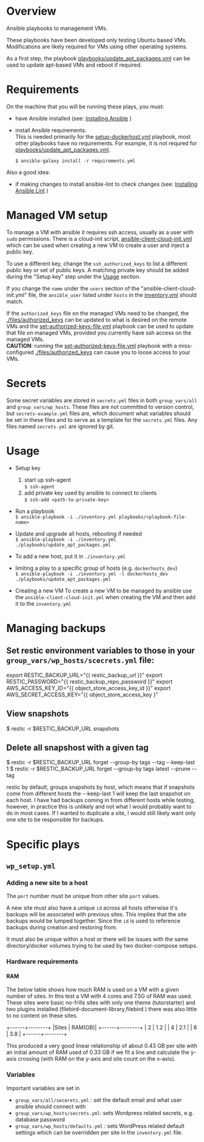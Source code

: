 #  Overview
Ansible playbooks to management VMs.

These playbooks have been developed only testing Ubuntu based VMs. Modifications are likely required for VMs using other operating systems.

As a first step, the playbook [playbooks/update_apt_packages.yml](./playbooks/update_apt_packages.yml) can be used to update apt-based VMs and reboot if required.

# Requirements
On the machine that you will be running these plays, you must:
- have Ansible installed (see: [Installing Ansible](https://docs.ansible.com/ansible/latest/installation_guide/intro_installation.html) )
- install Ansible requirements.<br/>
This is needed primarily for the [setup-dockerhost.yml](./playbooks/setup-dockerhost.yml) playbook, most other playbooks have no requirements. For example, it is not requred for [playbooks/update_apt_packages.yml](./playbooks/update_apt_packages.yml).

  `$ ansible-galaxy install -r requirements.yml`

Also a good idea:
- if making changes to install ansible-lint to check changes (see: [Installing Ansible Lint](https://ansible.readthedocs.io/projects/lint/installing/) )

# Managed VM setup
To manage a VM with ansible it requires ssh access, usually as a user with `sudo` permissions. There is a cloud-init script, [ansible-client-cloud-init.yml](./ansible-client-cloud-init.yml) which can be used when creating a new VM to create a user and inject a public key.

To use a different key, change the `ssh_authorized_keys` to list a different public key or set of public keys. A matching private key should be added during the "Setup key" step under the [Usage](#usage) section.

If you change the `name` under the `users` section of the "ansible-client-cloud-init.yml" file, the `ansible_user` listed under `hosts` in the [inventory.yml](./inventory.yml) should match.

If the `authorized_keys` file on the managed VMs need to be changed, the [./files/authorized_keys](./files/authorized_keys) can be updated to what is desired on the remote VMs and the [set-authorized-keys-file.yml](./playbooks/set-authorized-keys-file.yml) playbook can be used to update that file on managed VMs, provided you currently have ssh access on the managed VMs.  
**CAUTION**: running the [set-authorized-keys-file.yml](./playbooks/set-authorized-keys-file.yml) playbook with a miss-configured [./files/authorized_keys](./files/authorized_keys) can cause you to loose access to your VMs.

# Secrets
Some secret variables are stored in `secrets.yml` files in both `group_vars/all` and `group_vars/wp_hosts`. These files are not committed to version control, but `secrets-example.yml` files are, which document what variables should be set in these files and to serve as a template for the `secrets.yml` files. Any files named `secrets.yml` are ignored by git.

# Usage

* Setup key
  1. start up ssh-agent  
    `$ ssh-agent`
  2. add private key used by ansible to connect to clients  
    `$ ssh-add <path-to-private-key>`
* Run a playbook  
  `$ ansible-playbook -i ./inventory.yml playbooks/<playbook-file-name>`
* Update and upgrade all hosts, rebooting if needed  
  `$ ansible-playbook -i ./inventory.yml ./playbooks/update_apt_packages.yml`
* To add a new host, put it in `./inventory.yml`
* limiting a play to a specific group of hosts (e.g. `dockerhosts_dev`)  
  `$ ansible-playbook -i ./inventory.yml -l dockerhosts_dev ./playbooks/update_apt_packages.yml`

* Creating a new VM
  To create a new VM to be managed by ansible use the `ansible-client-cloud-init.yml` when creating the VM and then add it to the `inventory.yml`

# Managing backups

## Set restic environment variables to those in your `group_vars/wp_hosts/scecrets.yml` file:

  export RESTIC_BACKUP_URL="{{ restic_backup_url }}"
  export RESTIC_PASSWORD="{{ restic_backup_repo_password }}"
  export AWS_ACCESS_KEY_ID="{{ object_store_access_key_id }}"
  export AWS_SECRET_ACCESS_KEY="{{ object_store_access_key }"

## View snapshots
  $ restic -r $RESTIC_BACKUP_URL snapshots

## Delete all snapshost with a given tag
  
  $ restic -r $RESTIC_BACKUP_URL forget --group-by tags --tag <tag-name> --keep-last 1
  $ restic -r $RESTIC_BACKUP_URL forget --group-by tags latest --prune --tag <tag-name>

restic by default, groups snapshots by host, which means that if snapshots come from different hosts the --keep-last 1 will keep the last snapshot on each host. I have had backups coming in from different hosts while testing, however, in practice this is unlikely and not what I would probably want to do in most cases. If I wanted to duplicate a site, I would still likely want only one site to be responsible for backups.

# Specific plays

## `wp_setup.yml`
### Adding a new site to a host
The `port` number must be unique from other site `port` values.

A new site must also have a unique `id` across all hosts otherwise it's backups will be associated with previous sites. This implies that the site backups would be lumped together. Since the `id` is used to reference backups during creation and restoring from.

It must also be unique within a host or there will be issues with the same directory/docker volumes trying to be used by two docker-compose setups.

### Hardware requirements

#### RAM
The below table shows how much RAM is used on a VM with a given number of sites. In this test a VM with 4 cores and 7.5G of RAM was used. These sites were basic no-frills sites with only one theme (tutorstarter) and two plugins installed (filebird-document-library,filebird ) there was also little to no content on these sites.

+------+--------+
|Sites | RAM(GB)|
+------+--------+
| 2    | 1.2    |
| 4    | 2.1    |
| 8    | 3.8    |
+------+--------+

This produced a very good linear relationship of about 0.43 GB per site with an initial amount of RAM used of 0.33 GB if we fit a line and calculate the y-axis crossing (with RAM on the y-axis and site count on the x-axis).

### Variables

Important variables are set in 
  * `group_vars/all/secerets.yml` : set the default email and what user ansible should connect with
  * `group_vars/wp_hosts/secrets.yml`: sets Wordpress related secrets, e.g. database password
  * `group_vars/wp_hosts/defaults.yml` : sets WordPress related default settings which can be overridden per site in the `inventory.yml` file.

